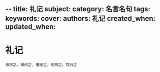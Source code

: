 --
title: 礼记
subject: 
category: 名言名句
tags: 
keywords: 
cover: 
authors: 礼记
created_when: 
updated_when: 
---

# 礼记

```
博学之，审问之，慎思之，明辨之，笃行之
```
